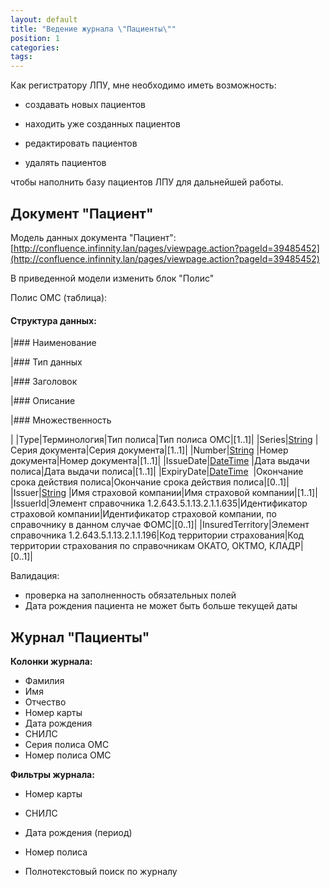 ```yaml
---
layout: default
title: "Ведение журнала \"Пациенты\""
position: 1
categories: 
tags: 
---
```


Как регистратору ЛПУ, мне необходимо иметь возможность:

* создавать новых пациентов

* находить уже созданных пациентов

* редактировать пациентов

* удалять пациентов

чтобы наполнить базу пациентов ЛПУ для дальнейшей работы.

## Документ "Пациент"

Модель данных документа "Пациент": [http://confluence.infinnity.lan/pages/viewpage.action?pageId=39485452](http://confluence.infinnity.lan/pages/viewpage.action?pageId=39485452)

В приведенной модели изменить блок "Полис"

Полис ОМС (таблица):

#### Структура данных:

|### Наименование

|### Тип данных

|### Заголовок

|### Описание

|### Множественность

|
|Type|Терминология|Тип полиса|Тип полиса ОМС|[1..1]|
|Series|[String](http://confluence.infinnity.lan/pages/createpage.action?spaceKey=MC&title=%D0%A2%D0%B8%D0%BF%D1%8B+%D0%B4%D0%B0%D0%BD%D0%BD%D1%8B%D1%85&linkCreation=true&fromPageId=39485500) |Серия документа|Серия документа|[1..1]|
|Number|[String](http://confluence.infinnity.lan/pages/createpage.action?spaceKey=MC&title=%D0%A2%D0%B8%D0%BF%D1%8B+%D0%B4%D0%B0%D0%BD%D0%BD%D1%8B%D1%85&linkCreation=true&fromPageId=39485500) |Номер документа|Номер документа|[1..1]|
|IssueDate|[DateTime](http://confluence.infinnity.lan/pages/createpage.action?spaceKey=MC&title=%D0%A2%D0%B8%D0%BF%D1%8B+%D0%B4%D0%B0%D0%BD%D0%BD%D1%8B%D1%85&linkCreation=true&fromPageId=39485500) |Дата выдачи полиса|Дата выдачи полиса|[1..1]|
|ExpiryDate|[DateTime](http://confluence.infinnity.lan/pages/createpage.action?spaceKey=MC&title=%D0%A2%D0%B8%D0%BF%D1%8B+%D0%B4%D0%B0%D0%BD%D0%BD%D1%8B%D1%85&linkCreation=true&fromPageId=39485500)  |Окончание срока действия полиса|Окончание срока действия полиса|[0..1]|
|Issuer|[String](http://confluence.infinnity.lan/pages/createpage.action?spaceKey=MC&title=%D0%A2%D0%B8%D0%BF%D1%8B+%D0%B4%D0%B0%D0%BD%D0%BD%D1%8B%D1%85&linkCreation=true&fromPageId=39485500) |Имя страховой компании|Имя страховой компании|[1..1]|
|IssuerId|Элемент справочника 1.2.643.5.1.13.2.1.1.635|Идентификатор страховой компании|Идентификатор страховой компании, по справочнику в данном случае ФОМС|[0..1]|
|InsuredTerritory|Элемент справочника 1.2.643.5.1.13.2.1.1.196|Код территории страхования|Код территории страхования по справочникам ОКАТО, ОКТМО, КЛАДР|[0..1]|

Валидация:  
- проверка на заполненность обязательных полей  
- Дата рождения пациента не может быть больше текущей даты

## Журнал "Пациенты"

**Колонки журнала:**

* Фамилия
* Имя
* Отчество
* Номер карты
* Дата рождения
* СНИЛС
* Серия полиса ОМС
* Номер полиса ОМС

**Фильтры журнала:**

* Номер карты
* СНИЛС
* Дата рождения (период)
* Номер полиса

* Полнотекстовый поиск по журналу

 

 

 

